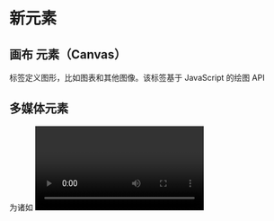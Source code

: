 # 新元素

## 画布 元素（Canvas）

<canvas> 标签定义图形，比如图表和其他图像。该标签基于 JavaScript 的绘图 API

## 多媒体元素

<audio> 定义音频内容
<video> 定义视频（video 或者 movie）
<source>  定义多媒体资源 <video> 和 <audio>
<embed> 定义嵌入的内容，比如插件
<track> 为诸如 <video> 和 <audio> 元素之类的媒介规定外部文本轨道

## 表单元素

<datalist>  定义选项列表。请与 input 元素配合使用该元素，来定义 input 可能的值
<keygen> 规定用于表单的密钥对生成器字段
<output> 定义不同类型的输出，比如脚本的输出

## 语义和结构元素

<article> 定义页面独立的内容区域

## 已移除的元素

<acronym>
<applet>
<basefont>
<big>
<center>
<dir>
<font>
<frame>
<frameset>
<noframes>
<strike>
<tt>

# Canvas

<canvas>元素是HTML5中的新元素，通过使用该元素，你可以在网页中绘制所需的图形

标签只是图形容器，您必须使用脚本来绘制图形,通常是*JavaScript*

## 创建canvas

一个画布在网页中是一个矩形框，通过 <canvas> 元素来绘制

默认情况下 <canvas> 元素没有边框和内容

```html
<canvas id="myCanvas" width="200" height="100"></canvas>
```

**使用样式添加边框**

```html
<canvas id="myCanvas" width="200" height="100" 
style="border:1px solid #000000;"> 
</canvas> 
```

## 使用JavaScript绘制图像

canvas 元素本身是没有绘图能力的。所有的绘制工作必须在 JavaScript 内部完成

```html
<script> 
//找到 <canvas> 元素
var c=document.getElementById("myCanvas");
//创建 context 对象
var ctx=c.getContext("2d");
//绘制一个红色的矩形
ctx.fillStyle="#FF0000"; 
ctx.fillRect(0,0,150,75); 
</script> 
```

# 内联 SVG

## 什么是 svg

- SVG 指可伸缩矢量图形 (Scalable Vector Graphics)
- SVG 用于定义用于网络的基于矢量的图形
- SVG 使用 XML 格式定义图形
- SVG 图像在放大或改变尺寸的情况下其图形质量不会有损失
- SVG 是万维网联盟的标准
- SVG 与 DOM 和 XSL 之类的 W3C 标准是一个整体

## svg的优势

与其他图像格式相比（比如 JPEG 和 GIF），使用 SVG 的优势在于

- SVG 图像可通过文本编辑器来创建和修改
- SVG 图像可被搜索、索引、脚本化或压缩
- SVG 是可伸缩的
- SVG 图像可在任何的分辨率下被高质量地打印
- SVG 可在图像质量不下降的情况下被放大

## 把svg嵌入html

```html
<!DOCTYPE html>
<html>
<body>

<svg xmlns="http://www.w3.org/2000/svg" version="1.1" height="190">
  <polygon points="100,10 40,180 190,60 10,60 160,180"
  style="fill:lime;stroke:purple;stroke-width:5;fill-rule:evenodd;">
</svg>

</body>
</html>
```

# 数学标记语言（MathML）

[MathML](https://baike.baidu.com/item/%E6%95%B0%E5%AD%A6%E7%BD%AE%E6%A0%87%E8%AF%AD%E8%A8%80/656305?fr=aladdin&fromid=10813966&fromtitle=MathML) 与 HTML相似度很高，但是比较繁琐。它继承了角括号和双标签（<标签>内容</标签>）的用法

HTML5 可以在文档中使用 MathML 元素，对应的标签是 <math>...</math>

MathML 是数学标记语言，是一种基于XML（标准通用标记语言的子集）的标准，用来在互联网上书写数学符号和公式的置标语言

```html
<!DOCTYPE html><html>
   <head>
      <meta charset="UTF-8">
      <title>W3Cschool在线教程(w3cschool.cn)</title>
   </head>
	
   <body>
	
      <math xmlns="http://www.w3.org/1998/Math/MathML">
		
         <mrow>
            <msup><mi>a</mi><mn>2</mn></msup>
            <mo>+</mo>
				
            <msup><mi>b</mi><mn>2</mn></msup>
            <mo>=</mo>
				
            <msup><mi>c</mi><mn>2</mn></msup>
         </mrow>
			
      </math>
		
   </body>
</html>
```

# 拖放

# 地理定位（Geolocation）

HTML5 Geolocation（地理定位）用于定位用户的位置

Geolocation 通过请求一个位置信息，用户同意后，浏览器会返回一个包含经度和维度的位置信息

## 使用地理定位

请使用 getCurrentPosition() 方法来获得用户的位置

```javascript
<script>
var x=document.getElementById("demo");
function getLocation()
  {
  if (navigator.geolocation)
    {
    navigator.geolocation.getCurrentPosition(showPosition);
    }
  else{x.innerHTML="该浏览器不支持获取地理位置。";}
  }
function showPosition(position)
  {
  x.innerHTML="Latitude: " + position.coords.latitude + 
  "<br>Longitude: " + position.coords.longitude; 
  }
</script>
```

## 处理错误和拒绝

getCurrentPosition() 方法的第二个参数用于处理错误。它规定当获取用户位置失败时运行的函数

```javascript
function showError(error)
  {
  switch(error.code) 
    {
    case error.PERMISSION_DENIED:
      x.innerHTML="用户拒绝对获取地理位置的请求。"
      break;
    case error.POSITION_UNAVAILABLE:
      x.innerHTML="位置信息是不可用的。"
      break;
    case error.TIMEOUT:
      x.innerHTML="请求用户地理位置超时。"
      break;
    case error.UNKNOWN_ERROR:
      x.innerHTML="未知错误。"
      break;
    }
  }
```

## getCurrentPosition 返回数据

| 属性                    | 描述                   |
| ----------------------- | ---------------------- |
| coords.latitude         | 十进制数的纬度         |
| coords.longitude        | 十进制数的经度         |
| coords.accuracy         | 位置精度               |
| coords.altitude         | 海拔，海平面以上以米计 |
| coords.altitudeAccuracy | 位置的海拔精度         |
| coords.heading          | 方向，从正北开始以度计 |
| coords.speed            | 速度，以米/每秒计      |
| timestamp               | 响应的日期/时间        |

# 视频（video)

 ```html
<video width="320" height="240" controls>
  <source src="movie.mp4" type="video/mp4">
  <source src="movie.ogg" type="video/ogg">
您的浏览器不支持Video标签。
</video>
 ```

元素支持多个 元素. 元素可以链接不同的视频文件。浏览器将使用第一个可识别的格式

## 使用DOM进行控制 video 标签

```html
<!DOCTYPE html> 
<html> 
<body> 

<div style="text-align:center"> 
  <button onclick="playPause()">播放/暂停</button> 
  <button onclick="makeBig()">放大</button>
  <button onclick="makeSmall()">缩小</button>
  <button onclick="makeNormal()">普通</button>
  <br> 
  <video id="video1" width="420">
    <source src="/statics/demosource/mov_bbb.mp4" type="video/mp4">
    <source src="/statics/demosource/mov_bbb.ogg" type="video/ogg">
    您的浏览器不支持 HTML5 video 标签。
  </video>
</div> 

<script> 
var myVideo=document.getElementById("video1"); 

function playPause()
{ 
if (myVideo.paused) 
  myVideo.play(); 
else 
  myVideo.pause(); 
} 

function makeBig()
{ 
myVideo.width=560; 
} 

function makeSmall()
{ 
myVideo.width=320; 
} 

function makeNormal()
{ 
myVideo.width=420; 
} 
</script> 

</body> 
</html>
```

# 音频（Audio）

```html
<audio controls> 
  <source src="horse.ogg" type="audio/ogg"> 
  <source src="horse.mp3" type="audio/mpeg"> 
您的浏览器不支持 audio 元素。 
</audio>
```

 [control 属性](https://www.w3cschool.cn/jsref/prop-audio-controls.html)供添加播放、暂停和音量控件

在<audio> 与 </audio> 之间你需要插入浏览器不支持的<audio>元素的提示文本 

<audio> 元素允许使用多个 <source> 元素. <source> 元素可以链接不同的音频文件，浏览器将使用第一个支持的音频文件

# Input 类型

## 新的input类型

- color
- date
- datetime
- datetime-local
- email
- month
- number
- range
- search
- tel
- time
- url
- week

## input 类型：color

从拾色器中选择一个颜色

```html
选择你喜欢的颜色: <input type="color" name="favcolor">
```

## input 类型：date

```html
生日: <input type="date" name="bday">
```

## input 类型：datetime

datetime 类型允许你选择一个日期（UTC 时间）

```html
生日 (日期和时间): <input type="datetime" name="bdaytime">
```

## input类型：datetime-local

datetime-local 类型允许你选择一个日期和时间 (无时区)

```html
生日 (日期和时间): <input type="datetime-local" name="bdaytime">
```

## input类型：email

email 类型用于应该包含 e-mail 地址的输入域

在提交表单时，会自动验证 email 域的值是否合法有效

```html
E-mail: <input type="email" name="email">
```

## input 类型：month

month 类型允许你选择一个月份

```html
生日 (月和年): <input type="month" name="bdaymonth">
```

## input类型：number

number 类型用于应该包含数值的输入域

您还能够设定对所接受的数字的限定

```html
数量 ( 1 到 5 之间 ): <input type="number" name="quantity" min="1" max="5">
```

- max- 规定允许的最大值
- min - 规定允许的最小值
- step - 规定合法的数字间隔（如果 step="3"，则合法的数是 -3,0,3,6 等）
- value - 规定默认值

## input类型：range

range 类型用于应该包含一定范围内数字值的输入域

range 类型显示为滑动条

```html
<input type="range" name="points" min="1" max="10">
```

- max - 规定允许的最大值
- min - 规定允许的最小值
- step - 规定合法的数字间隔
- value - 规定默认值

## input 类型：search

search 类型用于搜索域，比如站点搜索或 Google 搜索

```html
Search Google: <input type="search" name="googlesearch">
```

## input 类型：tel

 ```html
电话号码: <input type="tel" name="usrtel">
 ```

## input 类型：time

time 类型允许你选择一个时间

```html
选择时间: <input type="time" name="usr_time">
```

## input 类型：url

url 类型用于应该包含 URL 地址的输入域

在提交表单时，会自动验证 url 域的值

```html
添加您的主页: <input type="url" name="homepage">
```

## input 类型：week

week 类型允许你选择周和年

```html
选择周: <input type="week" name="week_year">
```

# 表单元素

HTML5 有以下新的表单元素:

- [datalist](https://www.w3cschool.cn/htmltags/tag-datalist.html)
- [keygen](https://www.w3cschool.cn/htmltags/tag-keygen.html)
- [output](https://www.w3cschool.cn/html5/html5-output.html)

## detalist 元素

<datalist> 元素规定输入域的选项列表

<datalist> 属性规定 form 或 input 域应该拥有自动完成功能。当用户在自动完成域中开始输入时，浏览器应该在该域中显示填写的选项

使用 <input> 元素的列表属性与 <datalist> 元素绑定

```html
<!DOCTYPE html>
<html>
<head> 
<meta charset="utf-8"> 
<title>W3Cschool(w3cschool.cn)</title> 
</head>
<body>

<form action="/statics/demosource/demo-form.php" method="get">
<input list="browsers" name="browser">
<datalist id="browsers">
  <option value="Internet Explorer">
  <option value="Firefox">
  <option value="Chrome">
  <option value="Opera">
  <option value="Safari">
</datalist>
<input type="submit">
</form>

<p><strong>注意:</strong> Internet Explorer 9（更早IE版本），Safari不支持 datalist 标签。</p>

</body>
</html>
```

## keygen 元素

<keygen> 元素的作用是提供一种验证用户的可靠方法

<keygen>标签规定用于表单的密钥对生成器字段

当提交表单时，会生成两个键，一个是私钥，一个公钥

私钥（private key）存储于客户端，公钥（public key）则被发送到服务器。公钥可用于之后验证用户的客户端证书（client certificate）

```html
<form action="demo_keygen.asp" method="get">
用户名: <input type="text" name="usr_name">
加密: <keygen name="security">
<input type="submit">
</form>
```

## output 元素

<output> 元素用于不同类型的输出，比如计算或脚本输出

```html
<form oninput="x.value=parseInt(a.value)+parseInt(b.value)">0
<input type="range" id="a" value="50">100 +
<input type="number" id="b" value="50">=
<output name="x" for="a b"></output>
</form>
```

# Web 存储

在HTML5之前，主要是使用cookies存储，cookies的缺点有：需要在请求头上带着数据，存储大小不过，在4k之内

HTML5 web 存储，一个比cookie更好的本地存储方式

## localStorage 和 sessionStorage

客户端存储数据的两个对象为:

- localStorage - 没有时间限制的数据存储
- sessionStorage - 针对一个 session 的数据存储

在使用 web 存储前,应检查浏览器是否支持 localStorage 和sessionStorage:  

```html
if(typeof(Storage)!=="undefined"){        
  // 是的! 支持 localStorage  sessionStorage 对象!         
  // 一些代码.....         
 }        
else{        
  // 抱歉! 不支持 web 存储。         
}
```

## localStorage 对象

localStorage 对象存储的数据没有时间限制。第二天、第二周或下一年之后，数据依然可用

```html
<!DOCTYPE html>
<html>
<head> 
<meta charset="utf-8"> 
<title>W3Cschool在线教程(w3cschool.cn)</title> 
</head>
<body>

<div id="result"></div>
<script>
if(typeof(Storage)!=="undefined")
{
  localStorage.sitename="W3Cschool在线教程";
  document.getElementById("result").innerHTML="网站名：" + localStorage.sitename;
}
else
{
  document.getElementById("result").innerHTML="对不起，您的浏览器不支持 web 存储。";
}
</script>

</body>
</html>
```

移除 localStorage 中的 "lastname" :

```html
localStorage.removeItem("lastname");
```

不管是 localStorage，还是 sessionStorage，可使用的API都相同，常用的有如下几个（以localStorage为例）：

- 保存数据：localStorage.setItem(key,value);
- 读取数据：localStorage.getItem(key);
- 删除单个数据：localStorage.removeItem(key);
- 删除所有数据：localStorage.clear();
- 得到某个索引的key：localStorage.key(index);

## sessionStorage  对象

sessionStorage 方法针对一个 session 进行数据存储。当用户关闭浏览器窗口后，数据会被删除。

```html
if (sessionStorage.clickcount) 
  { 
  sessionStorage.clickcount=Number(sessionStorage.clickcount)+1; 
  } 
else 
  { 
  sessionStorage.clickcount=1; 
  } 
document.getElementById("result").innerHTML="在这个会话中你已经点击了该按钮 " + sessionStorage.clickcount + " 次 ";
```

 # Web SQL

Web SQL 是在浏览器上模拟数据库，可以使用JS来操作SQL完成对数据的读写

Web SQL 数据库 API 并不是 HTML5 规范的一部分，但是它是一个独立的规范，引入了一组使用 SQL 操作客户端数据库的 APIs

## 核心方法

1. **openDatabase**：这个方法使用现有的数据库或者新建的数据库创建一个数据库对象
2. **transaction**：这个方法让我们能够控制一个事务，以及基于这种情况执行提交或者回滚。
3. **executeSql**：这个方法用于执行实际的 SQL 查询

## 打开数据库

使用 openDatabase() 方法来打开已存在的数据库，如果数据库不存在，则会创建一个新的数据库，使用代码如下

```ht
var db = openDatabase('mydb', '1.0', 'Test DB', 2 * 1024 * 1024);
```

openDatabase() 方法对应的五个参数说明：

1. 数据库名称
2. 版本号
3. 描述文本
4. 数据库大小
5. 创建回调

第五个参数，创建回调会在创建数据库后被调用

## 执行查询操作

```html
var db = openDatabase('mydb', '1.0', 'Test DB', 2 * 1024 * 1024);
db.transaction(function (tx) {  
   tx.executeSql('CREATE TABLE IF NOT EXISTS LOGS (id unique, log)');
});
```

## 插入数据

```javascript
var db = openDatabase('mydb', '1.0', 'Test DB', 2 * 1024 * 1024);
db.transaction(function (tx) {  
  tx.executeSql('CREATE TABLE IF NOT EXISTS LOGS (id unique, log)');
  tx.executeSql('INSERT INTO LOGS 
                        (id,log) VALUES (?, ?'), [e_id, e_log];
});
```

## 读取数据

```javascript
db.transaction(function (tx) {
   tx.executeSql('SELECT * FROM LOGS', [], function (tx, results) {
      var len = results.rows.length, i;
      msg = "查询记录条数: " + len + "";
      document.querySelector('#status').innerHTML +=  msg;
      for (i = 0; i < len; i++){
         alert(results.rows.item(i).log );
      }
	
   }, null);
});
```

## 删除记录

```javascript
db.transaction(function(tx) {
    tx.executeSql('DELETE FROM LOGS WHERE id=?', [id]);
});
```

## 更新记录

```javascript
db.transaction(function(tx) {
    tx.executeSql('UPDATE LOGS SET log=\'www.w3cschool.cn\' WHERE id=?', [id]);
});
```

# 应用程序缓存

使用 HTML5，通过创建 cache manifest 文件，可以轻松地创建 web 应用的离线版本。这意味着，你可以在没有网络连接的情况下进行访问

## 什么是应用程序缓存

HTML5 引入了应用程序缓存，这意味着 web 应用可进行缓存，并可在没有因特网连接时进行访问

应用程序缓存为应用带来三个优势：

1. 离线浏览 - 用户可在应用离线时使用它们
2. 速度 - 已缓存资源加载得更快
3. 减少服务器负载 - 浏览器将只从服务器下载更新过或更改过的资源

## Cache Manifest 基础

如需启用应用程序缓存，请在文档的<html> 标签中包含 [manifest 属性](https://www.w3cschool.cn/htmltags/att-html-manifest.html)

```html
<!DOCTYPE HTML>        
<html manifest="demo.appcache">        
...        
</html>
```

每个指定了 manifest 的页面在用户对其访问时都会被缓存。如果未指定 manifest 属性，则页面不会被缓存（除非在 manifest 文件中直接指定了该页面）

manifest 文件的建议的文件扩展名是：".appcache"

manifest 文件需要配置正确的 MIME-type，即 "text/cache-manifest"。必须在 web 服务器上进行配置

## Manifest 文件

manifest 文件是简单的文本文件，它告知浏览器被缓存的内容（以及不缓存的内容）

manifest 文件可分为三个部分：

- *CACHE MANIFEST* - 在此标题下列出的文件将在首次下载后进行缓存
- *NETWORK* - 在此标题下列出的文件需要与服务器的连接，且不会被缓存
- *FALLBACK* - 在此标题下列出的文件规定当页面无法访问时的回退页面（比如 404 页面）

### CACHE MAIFEST

第一行，CACHE MANIFEST，是必需的：

```
CACHE MANIFEST        
/theme.css        
/logo.gif        
/main.js
```

### NETWORK

下面的 NETWORK 小节规定文件 "login.php" 永远不会被缓存，且离线时是不可用的：

```
NETWORK:        
login.php
```

可以使用星号来指示所有其他其他资源/文件都需要因特网连接：

```
NETWORK:        
*
```

### FALLBACK

下面的 FALLBACK 小节规定如果无法建立因特网连接，则用 "offline.html" 替代 /html5/ 目录中的所有文件：

```
FALLBACK:       
/html/ /offline.html
```

**注意:** 第一个 URI 是资源，第二个是替补。

## 更新缓存

一旦应用被缓存，它就会保持缓存直到发生下列情况：

- 用户清空浏览器缓存
- manifest 文件被修改（参阅下面的提示）
- 由程序来更新应用缓存

# Web Workers

## 什么是 Web Workers

当在 HTML 页面中执行脚本时，页面的状态是不可响应的，直到脚本已完成

web worker 是运行在后台的 JavaScript，独立于其他脚本，不会影响页面的性能。您可以继续做任何愿意做的事情：点击、选取内容等等，而此时 web worker 在后台运行

## 检查浏览器是否支持Web Workers

在创建 web worker 之前，请检测用户的浏览器是否支持它

```javascript
if(typeof(Worker)!=="undefined")
   {
   // 是的! Web worker 支持!
   // 一些代码.....
   }
 else
   {
   // //抱歉! Web Worker 不支持
   } 
```

## 创建Web Worker 文件

必须为外部 JavaScript 文件

```javascript
var i=0;

 function timedCount()
 {
 i=i+1;
 postMessage(i);
 setTimeout("timedCount()",500);
 }

 timedCount();
```

## 创建 Web Worker 对象

下面的代码检测是否存在 worker，如果不存在，- 它会创建一个新的 web worker 对象，然后运行 "demo_workers.js" 中的代码

```javascript
 if(typeof(w)=="undefined")
   {
   w=new Worker("demo_workers.js");
   }
```

向 web worker 添加一个 "onmessage" 事件监听器

```javascript
 w.onmessage=function(event){
 document.getElementById("result").innerHTML=event.data;
 };
```

## 终止 Web Worker

当我们创建 web worker 对象后，它会继续监听消息（即使在外部脚本完成之后）直到其被终止为止

```javascript
 w.terminate(); 
```

## Web Worker 和 DOM

由于 web worker 位于外部文件中，它们无法访问下例 JavaScript 对象：

- [window 对象](https://www.w3cschool.cn/javascript_guide/javascript_guide-9f8e269x.html)
- [document 对象](https://www.w3cschool.cn/jsref/dom-obj-document.html)
- parent 对象


# WebSocket

WebSocket是HTML5开始提供的一种在单个 TCP 连接上进行全双工通讯的协议

在WebSocket API中，浏览器和服务器只需要做一个握手的动作，然后，浏览器和服务器之间就形成了一条快速通道。两者之间就直接可以数据互相传送

浏览器通过 JavaScript 向服务器发出建立 WebSocket 连接的请求，连接建立以后，客户端和服务器端就可以通过 TCP 连接直接交换数据

当你获取 Web Socket 连接后，你可以通过 **send()** 方法来向服务器发送数据，并通过 **onmessage** 事件来接收服务器返回的数据

```javascript
var Socket = new WebSocket(url, [protocal] );
```

第一个参数 url, 指定连接的 URL。第二个参数 protocol 是可选的，指定了可接受的子协议

## 属性

| Socket.readyState     | **readyState** 表示连接状态，可以是以下值：0 - 表示连接尚未建立。1 - 表示连接已建立，可以进行通信。2 - 表示连接正在进行关闭。3 - 表示连接已经关闭或者连接不能打开。 |
| --------------------- | ------------------------------------------------------------ |
| Socket.bufferedAmount | 只读属性 **bufferedAmount** 已被 send() 放入正在队列中等待传输，但是还没有发出的 UTF-8 文本字节数。 |

## 事件

| 事件    | 事件处理程序     | 描述                       |
| ------- | ---------------- | -------------------------- |
| open    | Socket.onopen    | 连接建立时触发             |
| message | Socket.onmessage | 客户端接收服务端数据时触发 |
| error   | Socket.onerror   | 通信发生错误时触发         |
| close   | Socket.onclose   | 连接关闭时触发             |

## 方法

| 方法           | 描述             |
| -------------- | ---------------- |
| Socket.send()  | 使用连接发送数据 |
| Socket.close() | 关闭连接         |

## 实例

```html
<!DOCTYPE HTML>
<html>
   <head>
   <meta charset="utf-8">
   <title>W3Cschool教程(w3cschool.cn)</title>
	
      <script type="text/javascript">
         function WebSocketTest()
         {
            if ("WebSocket" in window)
            {
               alert("您的浏览器支持 WebSocket!");
               
               // 打开一个 web socket
               var ws = new WebSocket("ws://localhost:9998/echo");
				
               ws.onopen = function()
               {
                  // Web Socket 已连接上，使用 send() 方法发送数据
                  ws.send("发送数据");
                  alert("数据发送中...");
               };
				
               ws.onmessage = function (evt) 
               { 
                  var received_msg = evt.data;
                  alert("数据已接收...");
               };
				
               ws.onclose = function()
               { 
                  // 关闭 websocket
                  alert("连接已关闭..."); 
               };
            }
            
            else
            {
               // 浏览器不支持 WebSocket
               alert("您的浏览器不支持 WebSocket!");
            }
         }
      </script>
		
   </head>
   <body>
   
      <div id="sse">
         <a href="javascript:WebSocketTest()">运行 WebSocket</a>
      </div>
      
   </body>
</html>
```

